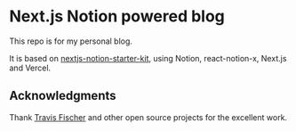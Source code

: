 # Next.js Notion powered blog

This repo is for my personal blog.

It is based on [nextjs-notion-starter-kit](https://github.com/transitive-bullshit/nextjs-notion-starter-kit), using Notion, react-notion-x, Next.js and Vercel.


## Acknowledgments

Thank [Travis Fischer](https://transitivebullsh.it) and other open source projects for the excellent work.
